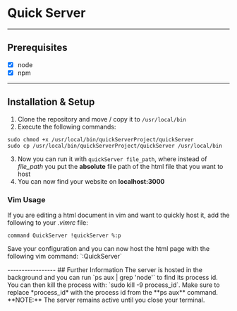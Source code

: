# Quick Server
--------------
## Prerequisites
- [x] node
- [x] npm
--------------
## Installation & Setup  
1. Clone the repository and move / copy it to `/usr/local/bin`  
2. Execute the following commands:  
```  
sudo chmod +x /usr/local/bin/quickServerProject/quickServer  
sudo cp /usr/local/bin/quickServerProject/quickServer /usr/local/bin  
```  
3. Now you can run it with `quickServer file_path`, where instead of *file_path* you put the **absolute** file path of the html file that you want to host
4. You can now find your website on **localhost:3000**  
### Vim Usage  
If you are editing a html document in vim and want to quickly host it, add the following to your *.vimrc* file:  
```  
command QuickServer !quickServer %:p  
```   
<p>Save your configuration and you can now host the html page with the following vim command: `:QuickServer`</p>   
-----------------  
## Further Information
The server is hosted in the background and you can run `ps aux | grep 'node'` to find its process id. You can then kill the process with: `sudo kill -9 process_id`. Make sure to replace *process_id* with the process id from the **ps aux** command.  
**NOTE:** The server remains active until you close your terminal. 
